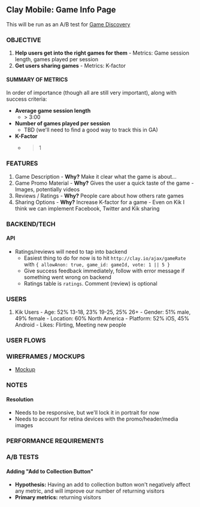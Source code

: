 ## Clay Mobile: Game Info Page

This will be run as an A/B test for [Game Discovery]()

### OBJECTIVE

  1. **Help users get into the right games for them**
    - Metrics: Game session length, games played per session
  2. **Get users sharing games**
    - Metrics: K-factor

#### SUMMARY OF METRICS

In order of importance (though all are still very important), along with success criteria:
  - **Average game session length**
    - \> 3:00
  - **Number of games played per session**
    - TBD (we'll need to find a good way to track this in GA)
  - **K-Factor**
    - > 1

### FEATURES

  1. Game Description
    - **Why?** Make it clear what the game is about...
  2. Game Promo Material
    - **Why?** Gives the user a quick taste of the game
    - Images, potentially videos
  3. Reviews / Ratings
    - **Why?** People care about how others rate games
  4. Sharing Options
    - **Why?** Increase K-factor for a game
    - Even on Kik I think we can implement Facebook, Twitter and Kik sharing


### BACKEND/TECH
#### API
  - Ratings/reviews will need to tap into backend
    - Easiest thing to do for now is to hit `http://clay.io/ajax/gameRate` with `{ allowAnon: true, game_id: gameId, vote: 1 || 5 }`
    - Give success feedback immediately, follow with error message if something went wrong on backend
    - Ratings table is `ratings`. Comment (review) is optional

### USERS
  1. Kik Users
    - Age: 52% 13-18, 23% 19-25, 25% 26+
    - Gender: 51% male, 49% female
    - Location: 60% North America
    - Platform: 52% iOS, 45% Android
    - Likes: Flirting, Meeting new people

### USER FLOWS


### WIREFRAMES / MOCKUPS
  - [Mockup](https://drive.google.com/#folders/0B6lT1VqTB05rN2dscXlBcHRDam8)

### NOTES
#### Resolution
  - Needs to be responsive, but we'll lock it in portrait for now
  - Needs to account for retina devices with the promo/header/media images

### PERFORMANCE REQUIREMENTS

### A/B TESTS

#### Adding "Add to Collection Button"

  - **Hypothesis:** Having an add to collection button won't negatively affect any metric, and will improve our number of returning visitors
  - **Primary metrics:** returning visitors
